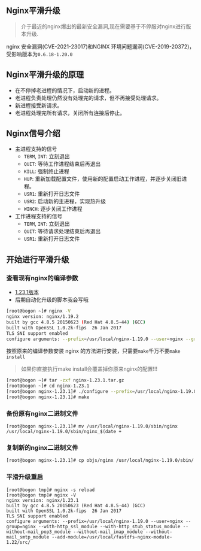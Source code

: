 ## Nginx平滑升级
> 介于最近的nginx爆出的最新安全漏洞,现在需要基于不停服对nginx进行版本升级.

nginx 安全漏洞(CVE-2021-23017)和NGINX 环境问题漏洞(CVE-2019-20372)，受影响版本为`0.6.18-1.20.0`
## Nginx平滑升级的原理
- 在不停掉老进程的情况下，启动新的进程。
- 老进程负责处理仍然没有处理完的请求，但不再接受处理请求。
- 新进程接受新请求。
- 老进程处理完所有请求，关闭所有连接后停止。
## Nginx信号介绍
- 主进程支持的信号
   - `TERM`, `INT`: 立刻退出
   - `QUIT`: 等待工作进程结束后再退出
   - `KILL`: 强制终止进程
   - `HUP`: 重新加载配置文件，使用新的配置启动工作进程，并逐步关闭旧进程。
   - `USR1`: 重新打开日志文件
   - `USR2`: 启动新的主进程，实现热升级
   - `WINCH`: 逐步关闭工作进程
- 工作进程支持的信号
   - `TERM`, `INT`: 立刻退出
   - `QUIT`: 等待请求处理结束后再退出
   - `USR1`: 重新打开日志文件
## 开始进行平滑升级
### 查看现有nginx的编译参数
- [1.23.1版本](http://nginx.org/download/nginx-1.23.1.tar.gz)
- 后期自动化升级的脚本我会写哦
```bash
[root@bogon ~]# nginx -V
nginx version: nginx/1.19.2
built by gcc 4.8.5 20150623 (Red Hat 4.8.5-44) (GCC)
built with OpenSSL 1.0.2k-fips  26 Jan 2017
TLS SNI support enabled
configure arguments: --prefix=/usr/local/nginx-1.19.0 --user=nginx --group=nginx --with-http_ssl_module --with-http_stub_status_module --without-mail_pop3_module --without-mail_imap_module --without-mail_smtp_module --add-module=/usr/local/fastdfs-nginx-module-1.22/src/
```

按照原来的编译参数安装 nginx 的方法进行安装，只需要`make`千万不要`make install`

> 如果你直接执行make install会覆盖掉你原来nginx的配置!!!

```bash
[root@bogon ~]# tar -zxf nginx-1.23.1.tar.gz
[root@bogon ~]# cd nginx-1.23.1
[root@bogon nginx-1.23.1]# ./configure --prefix=/usr/local/nginx-1.19.0 --user=nginx --group=nginx --with-http_ssl_module --with-http_stub_status_module --without-mail_pop3_module --without-mail_imap_module --without-mail_smtp_module --add-module=/usr/local/fastdfs-nginx-module-1.22/src/
[root@bogon nginx-1.23.1]# make
```

### 备份原有nginx二进制文件
```bashz
[root@bogon nginx-1.23.1]# mv /usr/local/nginx-1.19.0/sbin/nginx /usr/local/nginx-1.19.0/sbin/nginx_$(date +
```
### 复制新的nginx二进制文件
```bash
[root@bogon nginx-1.23.1]# cp objs/nginx /usr/local/nginx-1.19.0/sbin/
```
### 平滑升级重启
```shell
[root@bogon tmp]# nginx -s reload
[root@bogon tmp]# nginx -V
nginx version: nginx/1.23.1
built by gcc 4.8.5 20150623 (Red Hat 4.8.5-44) (GCC)
built with OpenSSL 1.0.2k-fips  26 Jan 2017
TLS SNI support enabled
configure arguments: --prefix=/usr/local/nginx-1.19.0 --user=nginx --group=nginx --with-http_ssl_module --with-http_stub_status_module --without-mail_pop3_module --without-mail_imap_module --without-mail_smtp_module --add-module=/usr/local/fastdfs-nginx-module-1.22/src/
```